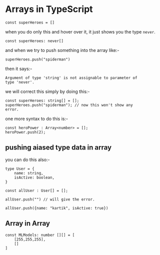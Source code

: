 # Arrays in TypeScript

    const superHeroes = []

when you do only this and hover over it, it just shows you the type `never`.

    const superHeroes: never[]

and when we try to push something into the array like:- 

    superHeroes.push("spiderman")

then it says:- 

    Argument of type 'string' is not assignable to parameter of 
    type 'never'.

we will correct this simply by doing this:-

    const superHeroes: string[] = [];
    superHeroes.push("spiderman"); // now this won't show any 
    error.

one more syntax to do this is:-

    const heroPower : Array<number> = [];
    heroPower.push(2);


## pushing aiased type data in array

you can do this also:-

    type User = {
        name: string,
        isActive: boolean,
    }

    const allUser : User[] = [];

    allUser.push("") // will give the error.

    allUser.push({name: "kartik", isActive: true})


## Array in Array

    const MLModels: number [][] = [
        [255,255,255],
        []
    ]